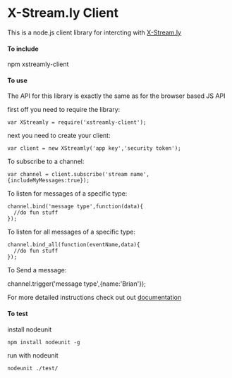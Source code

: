 X-Stream.ly Client
==================

This is a node.js client library for intercting with [X-Stream.ly](http://x-stream.ly)


#### To include

npm xstreamly-client


#### To use

The API for this library is exactly the same as for the browser based JS API

first off you need to require the library:

    var XStreamly = require('xstreamly-client');


next you need to create your client:

    var client = new XStreamly('app key','security token');
  
To subscribe to a channel:

    var channel = client.subscribe('stream name',{includeMyMessages:true});

To listen for messages of a specific type:

    channel.bind('message type',function(data){
      //do fun stuff
    });
  
To listen for all messages of a specific type:

    channel.bind_all(function(eventName,data){
      //do fun stuff
    });
  
To Send a message:

   channel.trigger('message type',{name:'Brian'});
   
   
For more detailed instructions check out out [documentation](http://x-stream.ly/documentation.html)

#### To test

install nodeunit

    npm install nodeunit -g
    
run with nodeunit

    nodeunit ./test/
